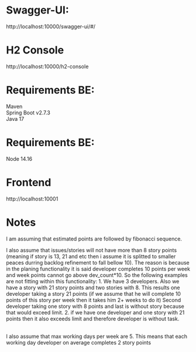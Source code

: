 # Swagger-UI:

http://localhost:10000/swagger-ui/#/

# H2 Console
	
http://localhost:10000/h2-console
	
	
# Requirements BE:
Maven <br />
Spring Boot v2.7.3 <br />
Java 17 <br />
	
# Requirements BE:
Node 14.16 <br />

# Frontend
http://localhost:10001	 <br />

# Notes	
I am assuming that estimated points are followed by fibonacci sequence. <br />

I also assume that issues/stories will not have more than 8 story points 
(meaning if story is 13, 21 and etc then i assume it is splitted to smaller peaces durring backlog refinement to fall bellow 10).
The reason is because in the planing functionality it is said developer completes 10 points per week and week points cannot go above dev_count*10.
So the following examples are not fitting within this functionality:
	1. We have 3 developers. Also we have a story with 21 story points and two stories with 8. 
	This results one developer taking a story 21 points (if we assume that he will complete 10 points of this story per week then it takes him 2+ weeks to do it)
	Second developer taking one story with 8 points and last is without story because that would exceed limit.
	2. if we have one developer and one story with 21 points then it also exceeds limit and therefore developer is without task.  <br /><br />
	
I also assume that max working days per week are 5. This means that each working day developer on average completes 2 story points <br />




	
